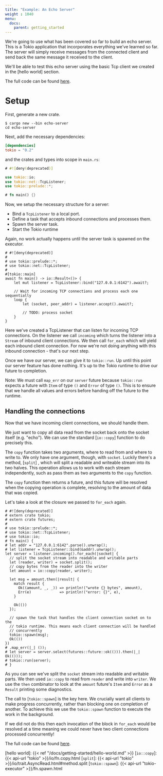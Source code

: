 ```yaml
---
title: "Example: An Echo Server"
weight : 1040
menu:
  docs:
    parent: getting_started
---
```


We're going to use what has been covered so far to build an echo server. This is a
Tokio application that incorporates everything we've learned so far. The server will
simply receive messages from the connected client and send back the same message it
received to the client.

We'll be able to test this echo server using the basic Tcp client we created in the
[hello world] section.

The full code can be found [here][full-code].

# Setup

First, generate a new crate.

```shell
$ cargo new --bin echo-server
cd echo-server
```

Next, add the necessary dependencies:

```toml
[dependencies]
tokio = "0.2"
```

and the crates and types into scope in `main.rs`:

```rust
# #![deny(deprecated)]

use tokio::io;
use tokio::net::TcpListener;
use tokio::prelude::*;

# fn main() {}
```

Now, we setup the necessary structure for a server:

* Bind a `TcpListener` to a local port.
* Define a task that accepts inbound connections and processes them.
* Spawn the server task.
* Start the Tokio runtime

Again, no work actually happens until the server task is spawned on the
executor.

```rust,no_run
# #![deny(deprecated)]
#
# use tokio::prelude::*;
# use tokio::net::TcpListener;
#
#[tokio::main]
await fn main() -> io::Result<()> {
    let mut listener = TcpListener::bind("127.0.0.1:6142").await?;

    // Wait for incoming TCP connections and process each one sequentially
    loop {
        let (socket, peer_addr) = listener.accept().await?;

        // TODO: process socket
    }
}
```

Here we've created a TcpListener that can listen for incoming TCP connections. On the
listener we call `incoming` which turns the listener into a `Stream` of inbound client
connections. We then call `for_each` which will yield each inbound client connection.
For now we're not doing anything with this inbound connection - that's our next step.

Once we have our server, we can give it to `tokio::run`. Up until this point our
server feature has done nothing. It's up to the Tokio runtime to drive our future to
completion.

Note: We must call `map_err` on our `server` future because `tokio::run` expects
a future with `Item` of type `()` and `Error` of type `()`. This is to ensure that
we handle all values and errors before handing off the future to the runtime.

## Handling the connections

Now that we have incoming client connections, we should handle them.

We just want to copy all data read from the socket back onto the socket itself
(e.g. "echo"). We can use the standard [`io::copy`] function to do precisely this.

The `copy` function takes two arguments, where to read from and where to write to.
We only have one argument, though, with `socket`. Luckily there's a method, [`split`]
, which will split a readable and writeable stream into its two halves. This
operation allows us to work with each stream independently, such as pass them as two
arguments to the `copy` function.

The `copy` function then returns a future, and this future will be resolved when the
copying operation is complete, resolving to the amount of data that was copied.

Let's take a look at the closure we passed to `for_each` again.

```rust, no_run
# #![deny(deprecated)]
# extern crate tokio;
# extern crate futures;
#
# use tokio::prelude::*;
# use tokio::net::TcpListener;
# use tokio::io;
# fn main() {
# let addr = "127.0.0.1:6142".parse().unwrap();
# let listener = TcpListener::bind(&addr).unwrap();
let server = listener.incoming().for_each(|socket| {
  // split the socket stream into readable and writable parts
  let (reader, writer) = socket.split();
  // copy bytes from the reader into the writer
  let amount = io::copy(reader, writer);

  let msg = amount.then(|result| {
    match result {
      Ok((amount, _, _)) => println!("wrote {} bytes", amount),
      Err(e)             => println!("error: {}", e),
    }

    Ok(())
  });

  // spawn the task that handles the client connection socket on to the
  // tokio runtime. This means each client connection will be handled
  // concurrently
  tokio::spawn(msg);
  Ok(())
})
# .map_err(|_| ());
# let server = server.select(futures::future::ok(())).then(|_| Ok(()));
# tokio::run(server);
# }
```

As you can see we've split the `socket` stream into readable and writable parts. We
then used `io::copy` to read from `reader` and write into `writer`. We use the `then`
combinator to look at the `amount` future's `Item` and `Error` as a `Result` printing
some diagnostics.

The call to [`tokio::spawn`] is the key here. We crucially want all clients to make
progress concurrently, rather than blocking one on completion of another. To achieve
this we use the `tokio::spawn` function to execute the work in the background.

If we did not do this then each invocation of the block in `for_each` would be
resolved at a time meaning we could never have two client connections processed
concurrently!

The full code can be found [here][full-code].

[full-code]: https://github.com/tokio-rs/tokio/tree/v0.1.x/tokio/examples/echo.rs
[hello world]: {{< ref "/docs/getting-started/hello-world.md" >}}
[`io::copy`]: {{< api-url "tokio" >}}/io/fn.copy.html
[`split`]: {{< api-url "tokio" >}}/io/trait.AsyncRead.html#method.split
[`tokio::spawn`]: {{< api-url "tokio-executor" >}}/fn.spawn.html
